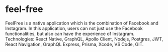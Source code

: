 # feel-free
FeelFree is a native application which is the combination of Facebook and Instagram. In this
application, users can not just use the Facebook functionalities, but also can have the experience of
Instagram.
Technologies: React Native, GraphQL, Apollo Client, Nodejs, Postgres, JWT, React Navigation,
GraphQL Express, Prisma, Xcode, VS Code, GIT.
